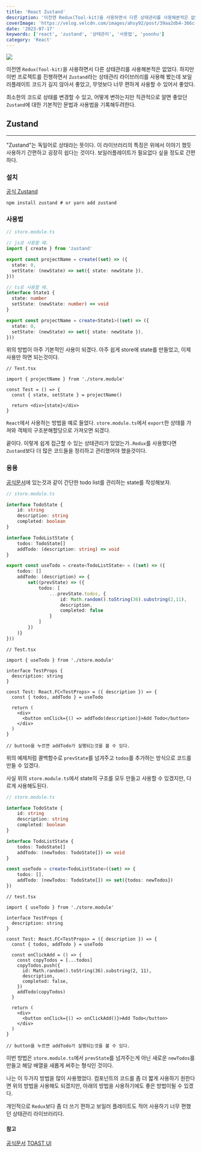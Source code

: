 ```yaml
---
title: 'React Zustand'
description: '이전엔 Redux(Tool-kit)을 사용하면서 다른 상태관리를 사용해본적은 없었다. 하지만 이번 프로젝트를 진행하면서 Zustand라는 상태관리 라이브러리를 사용해 봤는데 최소한의 코드로 상태를 변경할 수 있고, 어떻게 변하는지만 직관적으로 알면 좋았던 Zustand에 대한 기본적인 문법과 사용법을 기록해두려한다.'
coverImage: 'https://velog.velcdn.com/images/ahsy92/post/39aa2db4-366c-4267-a6b9-c2e7592b4833/image.png'
date: '2023-07-17'
keywords: ['react', 'zustand', '상태관리', '사용법', 'yoonhu']
category: 'React'
---
```


![](https://velog.velcdn.com/images/ahsy92/post/39aa2db4-366c-4267-a6b9-c2e7592b4833/image.png)

이전엔 `Redux(Tool-kit)`을 사용하면서 다른 상태관리를 사용해본적은 없었다. 하지만 이번 프로젝트를 진행하면서 `Zustand`라는 상태관리 라이브러리를 사용해 봤는데 보일러플레이트 코드가 길지 않아서 좋았고, 무엇보다 너무 편하게 사용할 수 있어서 좋았다.

최소한의 코드로 상태를 변경할 수 있고, 어떻게 변하는지만 직관적으로 알면 좋았던 `Zustand`에 대한 기본적인 문법과 사용법을 기록해두려한다.

## Zustand

---

"Zustand"는 독일어로 상태라는 뜻이다. 이 라이브러리의 특징은 위에서 이야기 했듯 사용하기 간편하고 굉장히 쉽다는 것이다. 보일러플레이트가 필요없다 싶을 정도로 간편하다.

### 설치

[공식 Zustand](https://www.npmjs.com/package/zustand)

```shell
npm install zustand # or yarn add zustand
```

### 사용법

```ts
// store.module.ts

// js로 사용할 때.
import { create } from 'zustand'

export const projectName = create((set) => ({
  state: 0,
  setState: (newState) => set({ state: newState }),
}))

// ts로 사용할 때.
interface State1 {
  state: number
  setState: (newState: number) => void
}

export const projectName = create<State1>((set) => ({
  state: 0,
  setState: (newState) => set({ state: newState }),
}))
```

위의 방법이 아주 기본적인 사용이 되겠다. 아주 쉽게 store에 state를 만들었고, 이제 사용만 하면 되는것이다.

```tsx
// Test.tsx

import { projectName } from './store.module'

const Test = () => {
  const { state, setState } = projectName()

  return <div>{state}</div>
}
```

`React`에서 사용하는 방법을 예로 들었다. `store.module.ts`에서 `export`한 상태를 가져와 객체의 구조분해할당으로 가져오면 되겠다.

끝이다. 이렇게 쉽게 접근할 수 있는 상태관리가 있었는가..`Redux`를 사용했다면 `Zustand`보다 더 많은 코드들을 정리하고 관리했어야 했을것이다.

### 응용

[공식문서](https://plainenglish.io/blog/using-zustand-and-typescript-to-make-a-to-do-list-in-react)에 있는것과 같이 간단한 todo list를 관리하는 state를 작성해보자.

```ts
// store.module.ts

interface TodoState {
	id: string
  	description: string
  	completed: boolean
}

interface TodoListState {
	todos: TodoState[]
  	addTodo: (description: string) => void
}

export const useTodo = create<TodoListState> = ((set) => ({
	todos: []
  	addTodo: (description) => {
  		set((prevState) => ({
        	todos: [
            	...prevState.todos, {
                	id: Math.random().toString(36).substring(2,11),
					description,
                  	completed: false
                }
            ]
        })
    )}
}))
```

```tsx
// Test.tsx

import { useTodo } from './store.module'

interface TestProps {
  description: string
}

const Test: React.FC<TestProps> = ({ description }) => {
  const { todos, addTodo } = useTodo

  return (
    <div>
      <button onClick={() => addTodo(description)}>Add Todo</button>
    </div>
  )
}

// button을 누르면 addTodo가 실행되는것을 볼 수 있다.
```

위의 예제처럼 콜백함수로 `prevState`를 넘겨주고 `todos`를 추가하는 방식으로 코드를 만들 수 있겠다.

사실 위의 `store.module.ts`에서 state의 구조를 모두 만들고 사용할 수 있겠지만, 다르게 사용해도된다.

```ts
// store.module.ts

interface TodoState {
	id: string
  	description: string
  	completed: boolean
}

interface TodoListState {
	todos: TodoState[]
  	addTodo: (newTodos: TodoState[]) => void
}

const useTodo = create<TodoListState>((set) => {
	todos: [],
  	addTodo: (newTodos: TodoState[]) => set({todos: newTodos})
})
```

```tsx
// test.tsx

import { useTodo } from './store.module'

interface TestProps {
  description: string
}

const Test: React.FC<TestProps> = ({ description }) => {
  const { todos, addTodo } = useTodo

  const onClickAdd = () => {
    const copyTodos = [...todos]
    copyTodos.push({
      id: Math.random().toString(36).substring(2, 11),
      description,
      completed: false,
    })
    addTodo(copyTodos)
  }

  return (
    <div>
      <button onClick={() => onClickAdd()}>Add Todo</button>
    </div>
  )
}

// button을 누르면 addTodo가 실행되는것을 볼 수 있다.
```

이번 방법은 `store.module.ts`에서 `prevState`를 넘겨주는게 아닌 새로운 `newTodos`를 만들고 해당 배열을 새롭게 써주는 형식인 것이다.

나는 이 두가지 방법을 많이 사용했었다. 컴포넌트의 코드를 좀 더 짧게 사용하기 원한다면 위의 방법을 사용해도 되겠지만, 아래의 방법을 사용하기에도 좋은 방법이될 수 있겠다.

개인적으로 `Redux`보다 좀 더 쓰기 편하고 보일러 플레이트도 적어 사용하기 너무 편했던 상태관리 라이브러리다.

#### 참고

[공식문서](https://plainenglish.io/blog/using-zustand-and-typescript-to-make-a-to-do-list-in-react)
[TOAST UI](https://ui.toast.com/weekly-pick/ko_20210812)
